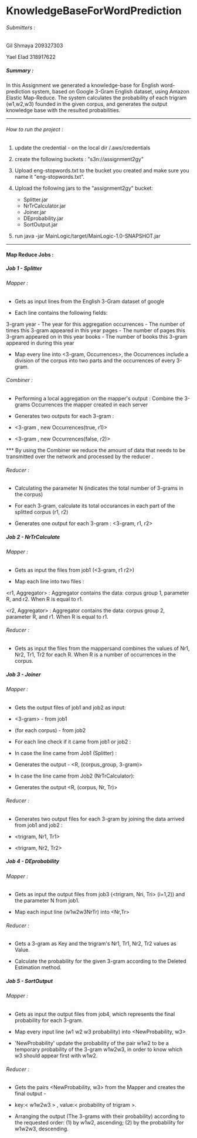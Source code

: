 # KnowledgeBaseForWordPrediction

###### Submitters :

Gil Shmaya 209327303

Yael Elad 318917622


##### Summary :
In this Assignment we generated a knowledge-base for English word-prediction system, based on Google 3-Gram English dataset, using Amazon Elastic Map-Reduce. 
The system calculates the probability of each trigram (w1,w2,w3) founded in the given corpus, and generates the output knowledge base with the resulted probabilities.

*** 

###### How to run the project :

1. update the credential - on the local dir /.aws/credentials

2. create the following buckets : "s3n://assignment2gy"

3. Upload eng-stopwords.txt to the bucket you created and make sure you name it "eng-stopwords.txt".

3. Upload the following jars to the "assignment2gy" bucket:
    - Splitter.jar
    - NrTrCalculator.jar
    - Joiner.jar
    - DEprobability.jar
    - SortOutput.jar

4. run java -jar MainLogic/target/MainLogic-1.0-SNAPSHOT.jar

*** 

#### Map Reduce Jobs :

##### Job 1 - Splitter 

###### Mapper :

- Gets as input lines from the English 3-Gram dataset of google 

* Each line contains the following fields:

3-gram 
year - The year for this aggregation
occurrences - The number of times this 3-gram appeared in this year
pages - The number of pages this 3-gram appeared on in this year
books - The number of books this 3-gram appeared in during this year

- Map every line into <3-gram, Occurrences>, the Occurrences include a division of the corpus into two parts and the occurrences of every 3-gram.

###### Combiner : 

- Performing a local aggregation on the mapper's output : Combine the 3-grams Occurrences the mapper created in each server

- Generates two outputs for each 3-gram :

* <3-gram , new Occurrences(true, r1)> 

* <3-gram , new Occurrences(false, r2)> 

*** By using the Combiner we reduce the amount of data that needs to be transmitted over the network and processed by the reducer .

###### Reducer :

- Calculating the parameter N (indicates the total number of 3-grams in the corpus)

- For each 3-gram, calculate its total occurances in each part of the splitted corpus (r1, r2) 

- Generates one output for each 3-gram : <3-gram, r1, r2>



##### Job 2 - NrTrCalculate 
 
###### Mapper :

- Gets as input the files from job1 (<3-gram, r1 r2>)

- Map each line into two files :

<r1, Aggregator> : Aggregator contains the data: corpus group 1, parameter R, and r2. When R is equal to r1.

<r2, Aggregator> : Aggregator contains the data: corpus group 2, parameter R, and r1. When R is equal to r1.

###### Reducer :

- Gets as input the files from the mappersand combines the values of Nr1, Nr2, Tr1, Tr2 for each R. When R is a number of occurrences in the corpus.



##### Job 3 - Joiner 

###### Mapper :

- Gets the output files of job1 and job2 as input: 

* <3-gram> <r1> <r2>  - from job1 

* <R> <Nr> <Tr> (for each corpus) - from job2

- For each line check if it came from job1 or job2 :

* In case the line came from Job1 (Splitter) :

- Generates the output - <R, (corpus_group, 3-gram)>
 
* In case the line came from Job2 (NrTrCalculator):

- Generates the output <R, (corpus, Nr, Tr)>

###### Reducer :

- Generates two output files for each 3-gram by joining the data arrived from job1 and job2 :

* <trigram, Nr1, Tr1> 

* <trigram, Nr2, Tr2>


 
##### Job 4 - DEprobability

###### Mapper :

- Gets as input the output files from job3 (<trigram, Nri, Tri> (i=1,2)) and the parameter N from job1.

- Map each input line (w1w2w3NrTr) into <trigram><Nr,Tr> 

###### Reducer :

- Gets a 3-gram as Key and the trigram's Nr1, Tr1, Nr2, Tr2 values as Value.

- Calculate the probability for the given 3-gram according to the Deleted Estimation method.

 

##### Job 5 - SortOutput 

###### Mapper :

- Gets as input the output files from job4, which represents the final probability for each 3-gram.

- Map every input line (w1 w2 w3 probability) into <NewProbability, w3>

* 'NewProbability' update the probability of the pair w1w2 to be a temporary probability of the 3-gram w1w2w3, in order to know which w3 should appear first with w1w2.

###### Reducer :

- Gets the pairs <NewProbability, w3> from the Mapper and creates the final output -
* key:< w1w2w3 > , value:< probability of trigram >.

* Arranging the output (The 3-grams with their probability) according to the requested order: (1) by w1w2, ascending; (2) by the probability for w1w2w3, descending.
